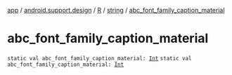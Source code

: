 [app](../../../index.md) / [android.support.design](../../index.md) / [R](../index.md) / [string](index.md) / [abc_font_family_caption_material](./abc_font_family_caption_material.md)

# abc_font_family_caption_material

`static val abc_font_family_caption_material: `[`Int`](https://kotlinlang.org/api/latest/jvm/stdlib/kotlin/-int/index.html)
`static val abc_font_family_caption_material: `[`Int`](https://kotlinlang.org/api/latest/jvm/stdlib/kotlin/-int/index.html)
